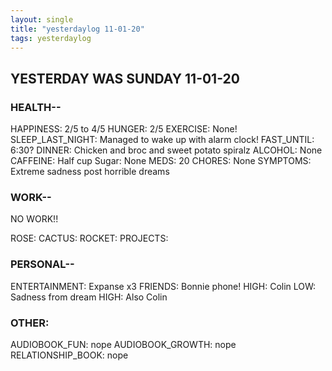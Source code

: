 ```yaml
---
layout: single
title: "yesterdaylog 11-01-20"
tags: yesterdaylog
---
```


## YESTERDAY WAS SUNDAY 11-01-20

### HEALTH--

HAPPINESS: 2/5 to 4/5 
HUNGER: 2/5
EXERCISE: None!
SLEEP_LAST_NIGHT: Managed to wake up with alarm clock!
FAST_UNTIL: 6:30?
DINNER: Chicken and broc and sweet potato spiralz 
ALCOHOL: None
CAFFEINE: Half cup 
Sugar: None
MEDS: 20
CHORES: None
SYMPTOMS: Extreme sadness post horrible dreams


### WORK--

NO WORK!!

ROSE: 
CACTUS: 
ROCKET: 
PROJECTS: 

### PERSONAL--

ENTERTAINMENT: Expanse x3
FRIENDS: Bonnie phone!
HIGH: Colin
LOW: Sadness from dream
HIGH: Also Colin 

### OTHER:

AUDIOBOOK_FUN: nope
AUDIOBOOK_GROWTH: nope
RELATIONSHIP_BOOK: nope
